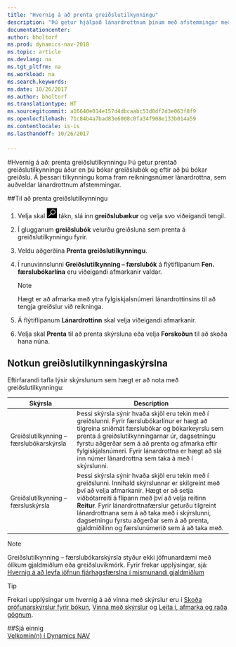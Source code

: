 ```yaml
---
title: "Hvernig á að prenta greiðslutilkynningu"
description: "Þú getur hjálpað lánardrottnum þínum með afstemmingar með því að prenta greiðslutilkynningu áður en þú bókar greiðslubók, og eftir að þú bókar greiðslu."
documentationcenter: 
author: bholtorf
ms.prod: dynamics-nav-2018
ms.topic: article
ms.devlang: na
ms.tgt_pltfrm: na
ms.workload: na
ms.search.keywords: 
ms.date: 10/26/2017
ms.author: bholtorf
ms.translationtype: HT
ms.sourcegitcommit: a16640e014e157d4dbcaabc53d0df2d3e063f8f9
ms.openlocfilehash: 71c84b4a7bad83e6008c0fa34f908e133b014a59
ms.contentlocale: is-is
ms.lasthandoff: 10/26/2017

---
```


#<a name="how-to-print-remittance-advice"></a>Hvernig á að: prenta greiðslutilkynningu
Þú getur prentað greiðslutilkynningu áður en þú bókar greiðslubók og eftir að þú bókar greiðslu. Á þessari tilkynningu koma fram reikningsnúmer lánardrottna, sem auðveldar lánardrottnum afstemmingar.

##<a name="to-print-remittance-advice"></a>Til að prenta greiðslutilkynningu
1. Velja skal ![Leit að síðu eða skýrslu](media/ui-search/search_small.png "Leit að síðu eða skýrslu táknið") tákn, slá inn **greiðslubækur** og velja svo viðeigandi tengil.  
2. Í glugganum **greiðslubók** velurðu greiðsluna sem prenta á greiðslutilkynningu fyrir.  
3. Veldu aðgerðina **Prenta greiðslutilkynningu**.  
4. Í runuvinnslunni **Greiðslutilkynning – færslubók** á flýtiflipanum **Fen. færslubókarlína** eru viðeigandi afmarkanir valdar.  
  
    >[!Note]
    > Hægt er að afmarka með ytra fylgiskjalsnúmeri lánardrottinsins til að tengja greiðslur við reikninga.

5. Á flýtiflipanum **Lánardrottinn** skal velja viðeigandi afmarkanir.  
6. Velja skal **Prenta** til að prenta skýrsluna eða velja **Forskoðun** til að skoða hana núna.  

## <a name="using-remittance-advice-reports"></a>Notkun greiðslutilkynningaskýrslna
Eftirfarandi tafla lýsir skýrslunum sem hægt er að nota með greiðslutilkynningu:

|Skýrsla|Description|
|----|----|
|Greiðslutilkynning – færslubókarskýrsla|Þessi skýrsla sýnir hvaða skjöl eru tekin með í greiðslunni. Fyrir færslubókarlínur er hægt að tilgreina sniðmát færslubókar og bókarkeyrslu sem prenta á greiðslutilkynningarnar úr, dagsetningu fyrstu aðgerðar sem á að prenta og afmarka eftir fylgiskjalsnúmeri. Fyrir lánardrottna er hægt að slá inn númer lánardrottna sem taka á með í skýrslunni. |
|Greiðslutilkynning – færsluskýrsla| Þessi skýrsla sýnir hvaða skjöl eru tekin með í greiðslunni. Innihald skýrslunnar er skilgreint með því að velja afmarkanir. Hægt er að setja viðbótarreiti á flipann með því að velja reitinn **Reitur**. Fyrir lánardrottnafærslur geturðu tilgreint lánardrottnana sem á að taka með í skýrslunni, dagsetningu fyrstu aðgerðar sem á að prenta, gjaldmiðilinn og færslunúmerið sem á að taka með. |

> [!Note]
> Greiðslutilkynning – færslubókarskýrsla styður ekki jöfnunardæmi með ólíkum gjaldmiðlum eða greiðsluvikmörk. Fyrir frekar upplýsingar, sjá: [Hvernig á að leyfa jöfnun fjárhagsfærslna í mismunandi gjaldmiðlum](finance-how-enable-application-ledger-entries-different-currencies.md)

> [!Tip]
> Frekari upplýsingar um hvernig á að vinna með skýrslur eru í [Skoða prófunarskýrslur fyrir bókun](ui-how-view-test-reports-posting.md), [Vinna með skýrslur](ui-work-report.md) og [Leita í, afmarka og raða gögnum](ui-enter-criteria-filters.md).

##<a name="see-also"></a>Sjá einnig  
[Velkomin(n) í Dynamics NAV](across-get-started.md)
